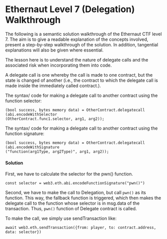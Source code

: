 # Ethernaut Level 7 (Delegation) Walkthrough

The following is a semantic solution walkthrough of the Ethernaut CTF level 7. The aim is to give a readable explanation of the concepts involved, present a step-by-step walkthrough of the solution. In addition, tangential explanations will also be given where essential.

The lesson here is to understand the nature of delegate calls and the associated risk when incorporating them into code.

A delegate call is one whereby the call is made to one contract, but the state is changed of another (i.e., the contract to which the delegate call is made inside the immediately called contract.).

The syntax/ code for making a delegate call to another contract using the function selector:

```
(bool success, bytes memory data) = OtherContract.delegatecall
(abi.encodeWithSelector
(OtherContract.func1.selector, arg1, arg2));
```

The syntax/ code for making a delegate call to another contract using the function signature:

```
(bool success, bytes memory data) = OtherContract.delegatecall
(abi.encodeWithSignature
("function(arg1Type, arg2Type)", arg1, arg2));
```

#### Solution

First, we have to calculate the selector for the pwn() function.

`const selector = web3.eth.abi.encodeFunctionSignature("pwn()")`

Second, we have to make the call to Delegation, but call `pwn()` as its function. This way, the fallback function is triggered, which then makes the delegate call to the function whose selector is in msg.data of the transaction. Thus, `pwn()` function of Delegate contract is called.

To make the call, we simply use sendTransaction like:

`await web3.eth.sendTransaction({from: player, to: contract.address, data: selector})`